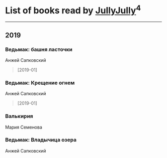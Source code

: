 # List of books read by [JullyJully](https://plus.google.com/u/0/117443283415472077372/)<sup>4</sup>
---

## 2019

### Ведьмак: башня ласточки
Анжей Сапковский
> [2019-01] 


### Ведьмак: Крещение огнем
Анжей Сапковский
> [2019-01] 


### Валькирия
Мария Семенова


### Ведьмак: Владычица озера
Анжей Сапковский



